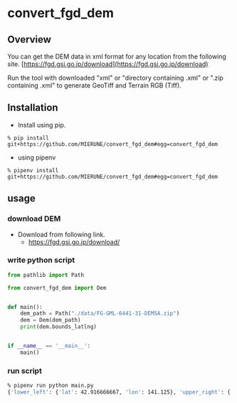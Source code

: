 # convert_fgd_dem

## Overview

You can get the DEM data in xml format for any location from the following site.
[https://fgd.gsi.go.jp/download](https://fgd.gsi.go.jp/download)

Run the tool with downloaded "xml" or "directory containing .xml" or ".zip containing .xml" to generate GeoTiff and Terrain RGB (Tiff).

## Installation

- Install using pip.

```shell
% pip install git+https://github.com/MIERUNE/convert_fgd_dem#egg=convert_fgd_dem
```

- using pipenv

```shell
% pipenv install git+https://github.com/MIERUNE/convert_fgd_dem#egg=convert_fgd_dem
```

## usage

### download DEM

- Download from following link.
  - https://fgd.gsi.go.jp/download/

### write python script

```python
from pathlib import Path

from convert_fgd_dem import Dem


def main():
    dem_path = Path("./data/FG-GML-6441-31-DEM5A.zip")
    dem = Dem(dem_path)
    print(dem.bounds_latlng)


if __name__ == '__main__':
    main()
```

### run script

```bash
% pipenv run python main.py
{'lower_left': {'lat': 42.916666667, 'lon': 141.125}, 'upper_right': {'lat': 43.0, 'lon': 141.25}}
```
